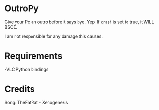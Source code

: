 # OutroPy

Give your Pc an outro before it says bye. Yep.
If ``crash`` is set to true, it WILL BSOD.

I am not responsible for any damage this causes.

# Requirements
-VLC Python bindings

# Credits
Song: TheFatRat - Xenogenesis
